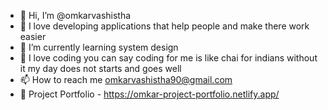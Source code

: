 - 👋 Hi, I’m @omkarvashistha
- 👀 I love developing applications that help people and make there work easier
- 🌱 I’m currently learning system design
- 💞️ I love coding you can say coding for me is like chai for indians without it my day does not starts and goes well
- 📫 How to reach me omkarvashistha90@gmail.com
- 🧾 Project Portfolio - https://omkar-project-portfolio.netlify.app/

<!---
omkarvashistha/omkarvashistha is a ✨ special ✨ repository because its `README.md` (this file) appears on your GitHub profile.
You can click the Preview link to take a look at your changes.
--->
